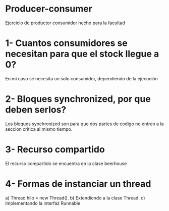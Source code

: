 # Producer-consumer
Ejercicio de productor consumidor hecho para la facultad

# 1- Cuantos consumidores se necesitan para que el stock llegue a 0? 
En mi caso se necesita un solo consumidor, dependiendo de la ejecución

# 2- Bloques synchronized, por que deben serlos? 
Los bloques synchronized son para que dos partes de codigo no entren a la seccion critica al mismo tiempo.

# 3- Recurso compartido 
El recurso compartido se encuentra en la clase beerhouse

# 4- Formas de instanciar un thread
 a) Thread hilo = new Thread().
 b) Extendiendo a la clase Thread.
 c) Implementando la interfaz Runnable
 
